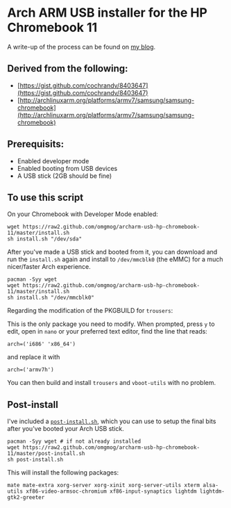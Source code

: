 Arch ARM USB installer for the HP Chromebook 11
============================


A write-up of the process can be found on [my blog](http://blog.omgmog.net/post/installing-arch-linux-arm-on-the-hp-chromebook-11/).


## Derived from the following:

- [https://gist.github.com/cochrandv/8403647](https://gist.github.com/cochrandv/8403647)
- [http://archlinuxarm.org/platforms/armv7/samsung/samsung-chromebook](http://archlinuxarm.org/platforms/armv7/samsung/samsung-chromebook)

## Prerequisits:

- Enabled developer mode
- Enabled booting from USB devices
- A USB stick (2GB should be fine)

## To use this script

On your Chromebook with Developer Mode enabled:

```
wget https://raw2.github.com/omgmog/archarm-usb-hp-chromebook-11/master/install.sh
sh install.sh "/dev/sda"
```

After you've made a USB stick and booted from it, you can download and run the `install.sh` again and install to `/dev/mmcblk0` (the eMMC) for a much nicer/faster Arch experience.

```
pacman -Syy wget
wget https://raw2.github.com/omgmog/archarm-usb-hp-chromebook-11/master/install.sh
sh install.sh "/dev/mmcblk0"
```
Regarding the modification of the PKGBUILD for `trousers`:

This is the only package you need to modify. When prompted, press `y` to edit, open in `nano` or your preferred text editor, find the line that reads:

```
arch=('i686' 'x86_64')
```

and replace it with

```
arch=('armv7h')
```

You can then build and install `trousers` and `vboot-utils` with no problem.


## Post-install

I've included a [`post-install.sh`](https://raw2.github.com/omgmog/archarm-usb-hp-chromebook-11/master/post-install.sh), which you can use to setup the final bits after you've booted your Arch USB stick.

```
pacman -Syy wget # if not already installed
wget https://raw2.github.com/omgmog/archarm-usb-hp-chromebook-11/master/post-install.sh
sh post-install.sh
```

This will install the following packages:

```
mate mate-extra xorg-server xorg-xinit xorg-server-utils xterm alsa-utils xf86-video-armsoc-chromium xf86-input-synaptics lightdm lightdm-gtk2-greeter
```
